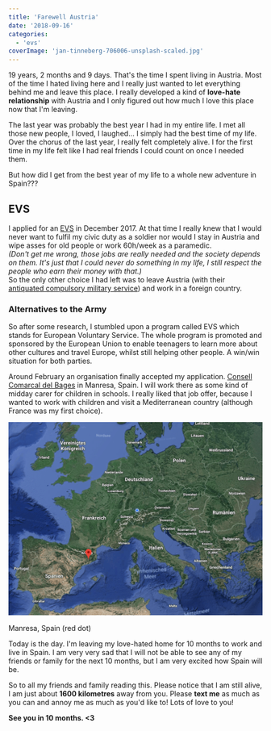 ```yaml
---
title: 'Farewell Austria'
date: '2018-09-16'
categories:
  - 'evs'
coverImage: 'jan-tinneberg-706006-unsplash-scaled.jpg'
---
```


19 years, 2 months and 9 days. That's the time I spent living in Austria. Most of the time I hated living here and I really just wanted to let everything behind me and leave this place. I really developed a kind of **love-hate relationship** with Austria and I only figured out how much I love this place now that I'm leaving.

The last year was probably the best year I had in my entire life. I met all those new people, I loved, I laughed... I simply had the best time of my life. Over the chorus of the last year, I really felt completely alive. I for the first time in my life felt like I had real friends I could count on once I needed them.

But how did I get from the best year of my life to a whole new adventure in Spain???

## EVS

I applied for an [EVS](https://europeanvoluntaryservice.org/) in December 2017. At that time I really knew that I would never want to fulfil my civic duty as a soldier nor would I stay in Austria and wipe asses for old people or work 60h/week as a paramedic.  
_(Don't get me wrong, those jobs are really needed and the society depends on them. It's just that I could never do something in my life, I still respect the people who earn their money with that.)_  
So the only other choice I had left was to leave Austria (with their [antiquated compulsory military service](https://www.help.gv.at/Portal.Node/hlpd/public/content/14/Seite.140117.html)) and work in a foreign country.

### Alternatives to the Army

So after some research, I stumbled upon a program called EVS which stands for European Voluntary Service. The whole program is promoted and sponsored by the European Union to enable teenagers to learn more about other cultures and travel Europe, whilst still helping other people. A win/win situation for both parties.

Around February an organisation finally accepted my application. [Consell Comarcal del Bages](http://www.ccbages.cat/) in Manresa, Spain. I will work there as some kind of midday carer for children in schools. I really liked that job offer, because I wanted to work with children and visit a Mediterranean country (although France was my first choice).

![](images/manresa-1.png)

Manresa, Spain (red dot)

Today is the day. I'm leaving my love-hated home for 10 months to work and live in Spain. I am very very sad that I will not be able to see any of my friends or family for the next 10 months, but I am very excited how Spain will be.

So to all my friends and family reading this. Please notice that I am still alive, I am just about **1600 kilometres** away from you. Please **text me** as much as you can and annoy me as much as you'd like to! Lots of love to you!

**See you in 10 months. <3**
